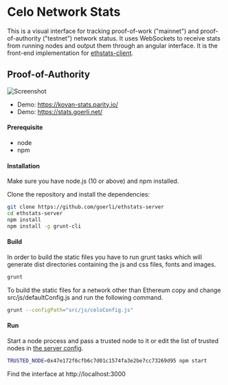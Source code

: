 Celo Network Stats
===============================================

This is a visual interface for tracking proof-of-work ("mainnet") and proof-of-authority ("testnet") network status. It uses WebSockets to receive stats from running nodes and output them through an angular interface. It is the front-end implementation for [ethstats-client](https://github.com/goerli/ethstats-client).

## Proof-of-Authority
![Screenshot](src/images/screenshot-poa.png "Screenshot POA")

* Demo: https://kovan-stats.parity.io/
* Demo: https://stats.goerli.net/

#### Prerequisite
* node
* npm

#### Installation
Make sure you have node.js (10 or above) and npm installed.

Clone the repository and install the dependencies:

```bash
git clone https://github.com/goerli/ethstats-server
cd ethstats-server
npm install
npm install -g grunt-cli
```

#### Build
In order to build the static files you have to run grunt tasks which will generate dist directories containing the js and css files, fonts and images.

```bash
grunt
```

To build the static files for a network other than Ethereum copy and change src/js/defaultConfig.js and run the following command.

```bash
grunt --configPath="src/js/celoConfig.js"
```

#### Run
Start a node process and pass a trusted node to it or edit the list of trusted nodes in [the server config](/lib/utils/config.js).

```bash
TRUSTED_NODE=0x47e172f6cfb6c7d01c1574fa3e2be7cc73269d95 npm start
```
Find the interface at http://localhost:3000
